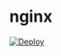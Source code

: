 # nginx 
[![Deploy](https://www.herokucdn.com/deploy/button.svg)](https://heroku.com/deploy?template=https://github.com/giegloop/ng-hr)
